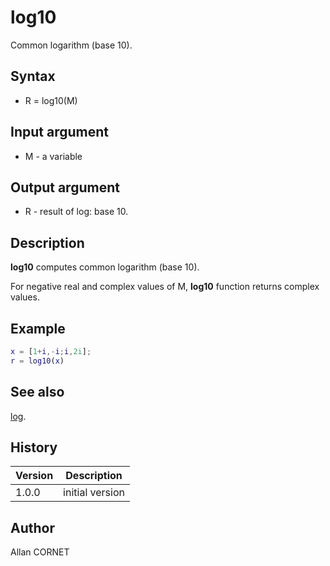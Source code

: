 

# log10

Common logarithm (base 10).

## Syntax

- R = log10(M)

## Input argument

 - M - a variable

## Output argument

 - R - result of log: base 10.

## Description


  <p><b>log10</b> computes common logarithm (base 10).</p>
  <p>For negative real and complex values of M, <b>log10</b> function returns complex values.</p>


## Example

```matlab
x = [1+i,-i;i,2i];
r = log10(x)
```

## See also

[log](log.md).
## History

|Version|Description|
|------|------|
|1.0.0|initial version|


## Author

Allan CORNET



